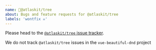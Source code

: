 ```yaml
---
name: 🌲@atlaskit/tree
about: Bugs and feature requests for @atlaskit/tree
labels: 'wontfix ☠️'
---
```


Please head to the [`@atlaskit/tree` issue tracker](https://ecosystem.atlassian.net/servicedesk/customer/portal/24/create/236).

We do not track `@atlaskit/tree` issues in the `vue-beautiful-dnd` project
